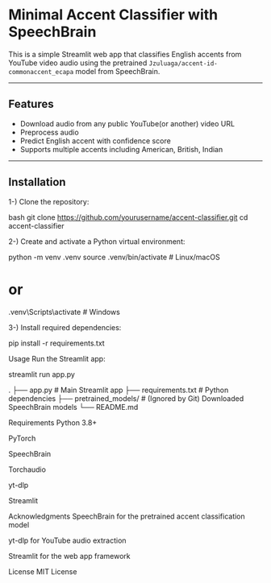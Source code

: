 # Minimal Accent Classifier with SpeechBrain

This is a simple Streamlit web app that classifies English accents from YouTube video audio using the pretrained `Jzuluaga/accent-id-commonaccent_ecapa` model from SpeechBrain.

---

## Features

- Download audio from any public YouTube(or another) video URL
- Preprocess audio
- Predict English accent with confidence score
- Supports multiple accents including American, British, Indian


---

## Installation

1-) Clone the repository:

bash
git clone https://github.com/yourusername/accent-classifier.git
cd accent-classifier



2-) Create and activate a Python virtual environment:

python -m venv .venv
source .venv/bin/activate  # Linux/macOS
# or
.venv\Scripts\activate     # Windows

3-) Install required dependencies:

pip install -r requirements.txt

Usage
Run the Streamlit app:

streamlit run app.py



.
├── app.py                  # Main Streamlit app
├── requirements.txt        # Python dependencies
├── pretrained_models/      # (Ignored by Git) Downloaded SpeechBrain models
└── README.md



Requirements
Python 3.8+

PyTorch

SpeechBrain

Torchaudio

yt-dlp

Streamlit





Acknowledgments
SpeechBrain for the pretrained accent classification model

yt-dlp for YouTube audio extraction

Streamlit for the web app framework






License
MIT License
